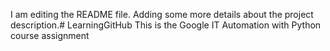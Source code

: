I am editing the README file. Adding some more details about the project description.# LearningGitHub
This is the Google IT Automation with Python course assignment
